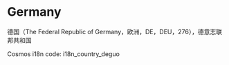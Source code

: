 # Germany

德国（The Federal Republic of Germany，欧洲，DE，DEU，276），德意志联邦共和国

Cosmos i18n code: i18n_country_deguo